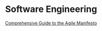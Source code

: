 # Software Engineering

[Comprehensive Guide to the Agile Manifesto](https://www.smartsheet.com/comprehensive-guide-values-principles-agile-manifesto)
